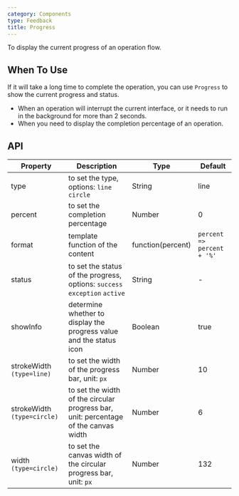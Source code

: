 ```yaml
---
category: Components
type: Feedback
title: Progress
---
```


To display the current progress of an operation flow.

## When To Use

If it will take a long time to complete the operation, you can use `Progress` to show the current progress and status.

- When an operation will interrupt the current interface, or it needs to run in the background for more than 2 seconds.
- When you need to display the completion percentage of an operation.

## API

Property | Description | Type | Default
-----|-----|-----|------
type | to set the type, options: `line` `circle` | String | line
percent | to set the completion percentage | Number | 0
format | template function of the content | function(percent) | `percent => percent + '%'`
status | to set the status of the progress, options: `success` `exception` `active` | String | -
showInfo | determine whether to display the progress value and the status icon | Boolean | true
strokeWidth `(type=line)` | to set the width of the progress bar, unit: `px` | Number | 10
strokeWidth `(type=circle)` | to set the width of the circular progress bar, unit: percentage of the canvas width | Number | 6
width `(type=circle)` | to set the canvas width of the circular progress bar, unit: `px` | Number | 132

